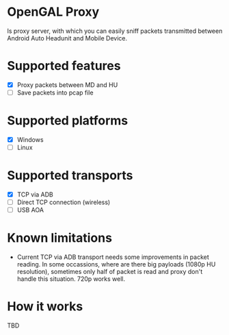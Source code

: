 # OpenGAL Proxy
Is proxy server, with which you can easily sniff packets transmitted between Android Auto Headunit and Mobile Device. 

# Supported features

- [X] Proxy packets between MD and HU
- [ ] Save packets into pcap file

# Supported platforms

- [X] Windows
- [ ] Linux

# Supported transports

- [X] TCP via ADB
- [ ] Direct TCP connection (wireless)
- [ ] USB AOA

# Known limitations

- Current TCP via ADB transport needs some improvements in packet reading. In some occassions, where are there big payloads (1080p HU resolution),
sometimes only half of packet is read and proxy don't handle this situation. 720p works well.

# How it works

TBD

